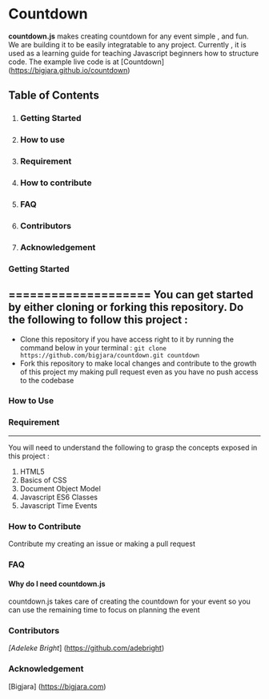 # Countdown
**countdown.js** makes creating countdown for any event simple , and fun. 
We are building it to be easily integratable to any project.
Currently , it is used as a learning guide for teaching Javascript beginners how to structure code.
The example live code is at [Countdown] (https://bigjara.github.io/countdown)
## Table of Contents 
1. ### Getting Started 
1. ### How to use 
1. ### Requirement 
1. ### How to contribute
1. ### FAQ 
1. ### Contributors 
1. ### Acknowledgement 

### Getting Started 
==================== 
You can get started by either cloning or forking this repository. 
Do the following to follow this project :
--- 
* Clone this repository if you have access right to it by running the command below in your terminal : 
` git clone https://github.com/bigjara/countdown.git countdown ` 
* Fork this repository to make local changes and contribute to the growth of this project my making pull 
request even as you have no push access to the codebase 

### How to Use 
### Requirement 
--- 
You will need to understand the following to grasp the concepts exposed in this project :
1. HTML5 
1. Basics of CSS 
1. Document Object Model 
1. Javascript ES6 Classes 
1. Javascript Time Events 

### How to Contribute 
Contribute my creating an issue or making a pull request 
### FAQ 
#### Why do I need countdown.js 
countdown.js takes care of creating the countdown for your event so you can use the remaining time to 
focus on planning the event 

### Contributors 
*[Adeleke Bright*] (https://github.com/adebright) 

### Acknowledgement 

[Bigjara] (https://bigjara.com)